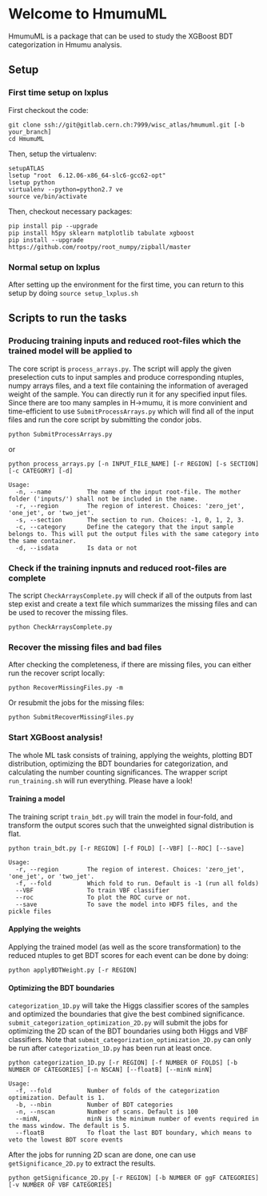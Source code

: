 # Welcome to HmumuML

HmumuML is a package that can be used to study the XGBoost BDT categorization in Hmumu analysis.

## Setup

### First time setup on lxplus

First checkout the code:

```
git clone ssh://git@gitlab.cern.ch:7999/wisc_atlas/hmumuml.git [-b your_branch]
cd HmumuML
```

Then, setup the virtualenv:

```
setupATLAS
lsetup "root  6.12.06-x86_64-slc6-gcc62-opt"
lsetup python
virtualenv --python=python2.7 ve
source ve/bin/activate
```

Then, checkout necessary packages:

```
pip install pip --upgrade
pip install h5py sklearn matplotlib tabulate xgboost
pip install --upgrade https://github.com/rootpy/root_numpy/zipball/master
```

### Normal setup on lxplus

After setting up the environment for the first time, you can return to this setup by doing `source setup_lxplus.sh`

## Scripts to run the tasks

### Producing training inputs and reduced root-files which the trained model will be applied to

The core script is `process_arrays.py`. The script will apply the given preselection cuts to input samples and produce corresponding ntuples, numpy arrays files, and a text file containing the information of averaged weight of the sample. You can directly run it for any specified input files. Since there are too many samples in H->mumu, it is more convinient and time-efficient to use `SubmitProcessArrays.py` which will find all of the input files and run the core script by submitting the condor jobs.


```
python SubmitProcessArrays.py
```
or
```
python process_arrays.py [-n INPUT_FILE_NAME] [-r REGION] [-s SECTION] [-c CATEGORY] [-d]

Usage:
  -n, --name          The name of the input root-file. The mother folder ('inputs/') shall not be included in the name. 
  -r, --region        The region of interest. Choices: 'zero_jet', 'one_jet', or 'two_jet'.
  -s, --section       The section to run. Choices: -1, 0, 1, 2, 3.
  -c, --category      Define the category that the input sample belongs to. This will put the output files with the same category into the same container.
  -d, --isdata        Is data or not
```

### Check if the training inpnuts and reduced root-files are complete

The script `CheckArraysComplete.py` will check if all of the outputs from last step exist and create a text file which summarizes the missing files and can be used to recover the missing files.

```
python CheckArraysComplete.py
``` 

### Recover the missing files and bad files

After checking the completeness, if there are missing files, you can either run the recover script locally:

```
python RecoverMissingFiles.py -m
```

Or resubmit the jobs for the missing files:

```
python SubmitRecoverMissingFiles.py
```

### Start XGBoost analysis!

The whole ML task consists of training, applying the weights, plotting BDT distribution, optimizing the BDT boundaries for categorization, and calculating the number counting significances. The wrapper script `run_training.sh` will run everything. Please have a look!

#### Training a model

The training script `train_bdt.py` will train the model in four-fold, and transform the output scores such that the unweighted signal distribution is flat.

```
python train_bdt.py [-r REGION] [-f FOLD] [--VBF] [--ROC] [--save]

Usage:
  -r, --region        The region of interest. Choices: 'zero_jet', 'one_jet', or 'two_jet'.
  -f, --fold          Which fold to run. Default is -1 (run all folds)
  --VBF               To train VBF classifier
  --roc               To plot the ROC curve or not.
  --save              To save the model into HDF5 files, and the pickle files
```

#### Applying the weights

Applying the trained model (as well as the score transformation)  to the reduced ntuples to get BDT scores for each event can be done by doing:
```
python applyBDTWeight.py [-r REGION]
```
#### Optimizing the BDT boundaries

`categorization_1D.py` will take the Higgs classifier scores of the samples and optimized the boundaries that give the best combined significance. `submit_categorization_optimization_2D.py` will submit the jobs for optimizing the 2D scan of the BDT boundaries using both Higgs and VBF classifiers. Note that `submit_categorization_optimization_2D.py` can only be run after `categorization_1D.py` has been run at least once.

```
python categorization_1D.py [-r REGION] [-f NUMBER OF FOLDS] [-b NUMBER OF CATEGORIES] [-n NSCAN] [--floatB] [--minN minN]

Usage:
  -f, --fold          Number of folds of the categorization optimization. Default is 1.
  -b, --nbin          Number of BDT categories
  -n, --nscan         Number of scans. Default is 100
  --minN,             minN is the minimum number of events required in the mass window. The default is 5.
  --floatB            To float the last BDT boundary, which means to veto the lowest BDT score events
```

After the jobs for running 2D scan are done, one can use `getSignificance_2D.py` to extract the results.

```
python getSignificance_2D.py [-r REGION] [-b NUMBER OF ggF CATEGORIES] [-v NUMBER OF VBF CATEGORIES]
```
